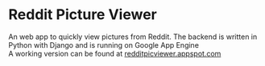 Reddit Picture Viewer
===============

An web app to quickly view pictures from Reddit. The backend is written in Python with Django
and is running on Google App Engine<br/>
A working version can be found at <a href=http://redditpicviewer.appspot.com>redditpicviewer.appspot.com</a>
